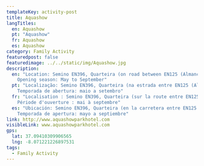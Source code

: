 ```yaml
---
templateKey: activity-post
title: Aquashow
langTitles:
  en: Aquashow
  pt: "Aquashow"
  fr: Aquashow
  es: Aquashow
category: Family Activity
featuredpost: false
featuredimage: ../../static/img/Aquashow.jpg
description: 
  en: "Location: Semino EN396, Quarteira (on road between EN125 (Almancil) and Quarteira / Vilamoura)
    Opening season: May to September"
  pt: "Localização: Semino EN396, Quarteira (na estrada entre EN125 (Almancil) e Quarteira / Vilamoura)
    Temporada de abertura: maio a setembro"
  fr: "Localisation : Semino EN396, Quarteira (sur la route entre EN125 (Almancil) et Quarteira / Vilamoura)
    Période d'ouverture : mai à septembre"
  es: "Ubicación: Semino EN396, Quarteira (en la carretera entre EN125 (Almancil) y Quarteira / Vilamoura)
    Temporada de apertura: mayo a septiembre"
link: http://www.aquashowparkhotel.com 
visibleLink: www.aquashowparkhotel.com 
gps:
  lat: 37.09410309906565
  lng: -8.071221226897531
tags:
  - Family Activity
---
```


